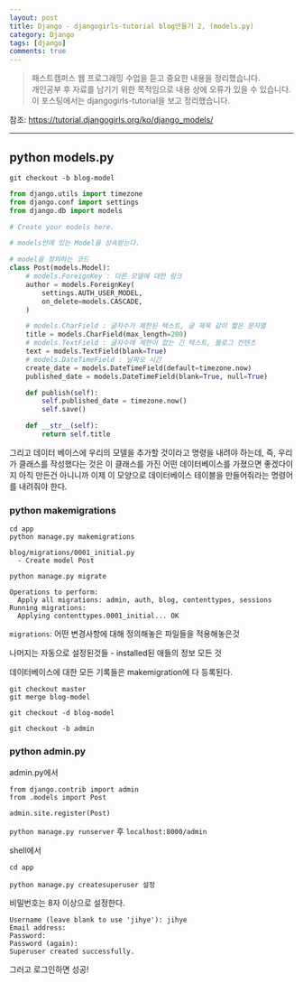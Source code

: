 ```yaml
---
layout: post
title: Django - djangogirls-tutorial blog만들기 2, (models.py)
category: Django
tags: [django]
comments: true
---
```


> 패스트캠퍼스 웹 프로그래밍 수업을 듣고 중요한 내용을 정리했습니다.     
개인공부 후 자료를 남기기 위한 목적임으로 내용 상에 오류가 있을 수 있습니다.      
> 이 포스팅에서는 djangogirls-tutorial을 보고 정리했습니다. 

참조: https://tutorial.djangogirls.org/ko/django_models/
<hr>

## python models.py
```
git checkout -b blog-model
```

```python
from django.utils import timezone
from django.conf import settings
from django.db import models

# Create your models here.

# models안에 있는 Model을 상속받는다.

# model을 정의하는 코드
class Post(models.Model):
    # models.ForeignKey : 다른 모델에 대한 링크
    author = models.ForeignKey(
        settings.AUTH_USER_MODEL,
        on_delete=models.CASCADE,
    )

    # models.CharField : 글자수가 제한된 텍스트, 글 제목 같이 짧은 문자열
    title = models.CharField(max_length=200)
    # models.TextField : 글자수에 제한이 없는 긴 텍스트, 블로그 컨텐츠
    text = models.TextField(blank=True)
    # models.DateTimeField : 날짜오 시간
    create_date = models.DateTimeField(default=timezone.now)
    published_date = models.DateTimeField(blank=True, null=True)

    def publish(self):
        self.published_date = timezone.now()
        self.save()

    def __str__(self):
        return self.title
```

그리고 데이터 베이스에 우리의 모델을 추가할 것이라고 명령을 내려야 하는데,
즉, 우리가 클래스를 작성했다는 것은 이 클래스를 가진 어떤 데이터베이스를 가졌으면 좋겠다이지 아직 만든건 아니니까
이제 이 모양으로 데이터베이스 테이블을 만들어줘라는 명령어를 내려줘야 한다.

### python makemigrations
```
cd app
python manage.py makemigrations

blog/migrations/0001_initial.py
  - Create model Post

python manage.py migrate
```

```
Operations to perform:
  Apply all migrations: admin, auth, blog, contenttypes, sessions
Running migrations:
  Applying contenttypes.0001_initial... OK
```

`migrations`: 어떤 변경사항에 대해 정의해놓은 파일들을 적용해놓은것

나머지는 자동으로 설정된것들 - installed된 애들의 정보 모든 것

데이터베이스에 대한 모든 기록들은 makemigration에 다 등록된다.

```
git checkout master
git merge blog-model

git checkout -d blog-model

git checkout -b admin
```

### python admin.py

admin.py에서
```
from django.contrib import admin
from .models import Post

admin.site.register(Post)

```

`python manage.py runserver` 후 `localhost:8000/admin`

shell에서
```
cd app

python manage.py createsuperuser 설정
```

비밀번호는 8자 이상으로 설정한다.

```
Username (leave blank to use 'jihye'): jihye
Email address:
Password:
Password (again):
Superuser created successfully.
```

그러고 로그인하면 성공!
